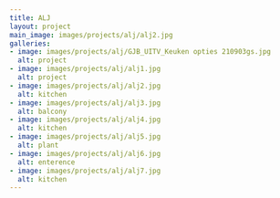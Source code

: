 ```yaml
---
title: ALJ
layout: project
main_image: images/projects/alj/alj2.jpg
galleries:
- image: images/projects/alj/GJB_UITV_Keuken opties 210903gs.jpg
  alt: project
- image: images/projects/alj/alj1.jpg
  alt: project
- image: images/projects/alj/alj2.jpg
  alt: kitchen
- image: images/projects/alj/alj3.jpg
  alt: balcony
- image: images/projects/alj/alj4.jpg
  alt: kitchen
- image: images/projects/alj/alj5.jpg
  alt: plant
- image: images/projects/alj/alj6.jpg
  alt: enterence
- image: images/projects/alj/alj7.jpg
  alt: kitchen
---
```


